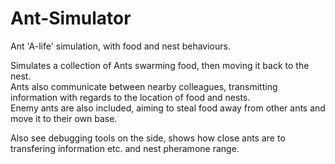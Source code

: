 # Ant-Simulator
Ant 'A-life' simulation, with food and nest behaviours.  

Simulates a collection of Ants swarming food, then moving it back to the nest.  
Ants also communicate between nearby colleagues, transmitting information with regards to the location of food and nests.  
Enemy ants are also included, aiming to steal food away from other ants and move it to their own base. 

Also see debugging tools on the side, shows how close ants are to transfering information etc. and nest pheramone range.
